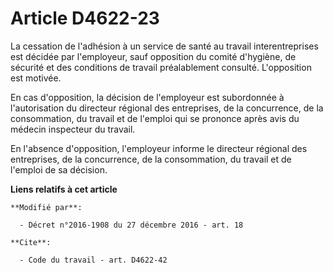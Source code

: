 # Article D4622-23

La cessation de l'adhésion à un service de santé au travail interentreprises est décidée par l'employeur, sauf opposition du
comité d'hygiène, de sécurité et des conditions de travail préalablement consulté. L'opposition est motivée. 

En cas d'opposition, la décision de l'employeur est subordonnée à l'autorisation du directeur régional des entreprises, de la
concurrence, de la consommation, du travail et de l'emploi qui se prononce après avis du médecin inspecteur du travail. 

En l'absence d'opposition, l'employeur informe le directeur régional des entreprises, de la concurrence, de la consommation,
du travail et de l'emploi de sa décision.

**Liens relatifs à cet article**

	**Modifié par**:

	  - Décret n°2016-1908 du 27 décembre 2016 - art. 18

	**Cite**:

	  - Code du travail - art. D4622-42
